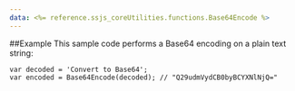 ```yaml
---
data: <%= reference.ssjs_coreUtilities.functions.Base64Encode %>
---
```


##Example
This sample code performs a Base64 encoding on a plain text string:
```
var decoded = 'Convert to Base64';
var encoded = Base64Encode(decoded); // "Q29udmVydCB0byBCYXNlNjQ="
```
